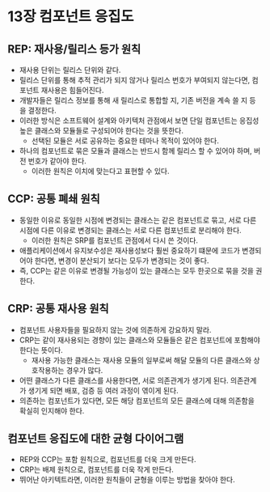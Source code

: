 # 13장 컴포넌트 응집도

## REP: 재사용/릴리스 등가 원칙

- 재사용 단위는 릴리스 단위와 같다.
- 릴리스 단위를 통해 추적 관리가 되지 않거나 릴리스 번호가 부여되지 않는다면, 컴포넌트 재사용은 힘들어진다.
- 개발자들은 릴리스 정보를 통해 새 릴리스로 통합할 지, 기존 버전을 계속 쓸 지 등을 결정한다.
- 이러한 방식은 소프트웨어 설계와 아키텍처 관점에서 보면 단일 컴포넌트는 응집성 높은 클래스와 모듈들로 구성되어야 한다는 것을 뜻한다.
  - 선택된 모듈은 서로 공유하는 중요한 테마나 목적이 있어야 한다.
- 하나의 컴포넌트로 묶은 모듈과 클래스는 반드시 함께 릴리스 할 수 있어야 하며, 버전 번호가 같아야 한다.
  - 이러한 원칙은 이치에 맞는다고 표현할 수 있다.

## CCP: 공통 폐쇄 원칙

- 동일한 이유로 동일한 시점에 변경되는 클래스는 같은 컴포넌트로 묶고, 서로 다른 시점에 다른 이유로 변경되는 클래스는 서로 다른 컴포넌트로 분리해야 한다.
  - 이러한 원칙은 SRP를 컴포넌트 관점에서 다시 쓴 것이다.
- 애플리케이션에서 유지보수성은 재사용성보다 훨씬 중요하기 떄문에 코드가 변경되어야 한다면, 변경이 분산되기 보다는 모두가 변경되는 것이 좋다.
- 즉, CCP는 같은 이유로 변경될 가능성이 있는 클래스는 모두 한곳으로 묶을 것을 권한다.

## CRP: 공통 재사용 원칙

- 컴포넌트 사용자들을 필요하지 않는 것에 의존하게 강요하지 말라.
- CRP는 같이 재사용되는 경향이 있는 클래스와 모듈들은 같은 컴포넌트에 포함해야 한다는 뜻이다.
  - 재사용 가능한 클래스는 재사용 모듈의 일부로써 해달 모듈의 다른 클래스와 상호작용하는 경우가 많다.
- 어떤 클래스가 다른 클래스를 사용한다면, 서로 의존관계가 생기게 된다. 의존관계가 생기게 되면 배포, 검증 등 여러 과정이 엮이게 된다.
- 의존하는 컴포넌트가 있다면, 모든 해당 컴포넌트의 모든 클래스에 대해 의존함을 확실히 인지해야 한다.

## 컴포넌트 응집도에 대한 균형 다이어그램

- REP와 CCP는 포함 원칙으로, 컴포넌트를 더욱 크게 만든다.
- CRP는 배제 원칙으로, 컴포넌트를 더욱 작게 만든다.
- 뛰어난 아키텍트라면, 이러한 원칙들이 균형을 이루는 방법을 찾아야 한다.